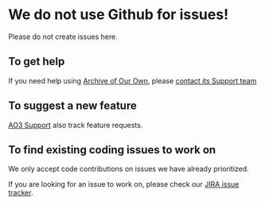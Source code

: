 # We do not use Github for issues!

Please do not create issues here.

## To get help

If you need help using [Archive of Our Own](http://archiveofourown.org), please [contact its Support team](http://archiveofourown.org/support)

## To suggest a new feature

[AO3 Support](http://archiveofourown.org/support) also track feature requests.

## To find existing coding issues to work on

We only accept code contributions on issues we have already prioritized.

If you are looking for an issue to work on, please check our [JIRA issue tracker](https://otwarchive.atlassian.net).

